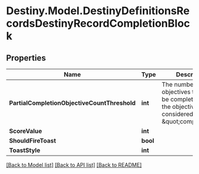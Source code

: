 # Destiny.Model.DestinyDefinitionsRecordsDestinyRecordCompletionBlock

## Properties

Name | Type | Description | Notes
------------ | ------------- | ------------- | -------------
**PartialCompletionObjectiveCountThreshold** | **int** | The number of objectives that must be completed before the objective is considered \&quot;complete\&quot; | [optional] 
**ScoreValue** | **int** |  | [optional] 
**ShouldFireToast** | **bool** |  | [optional] 
**ToastStyle** | **int** |  | [optional] 

[[Back to Model list]](../README.md#documentation-for-models) [[Back to API list]](../README.md#documentation-for-api-endpoints) [[Back to README]](../README.md)

